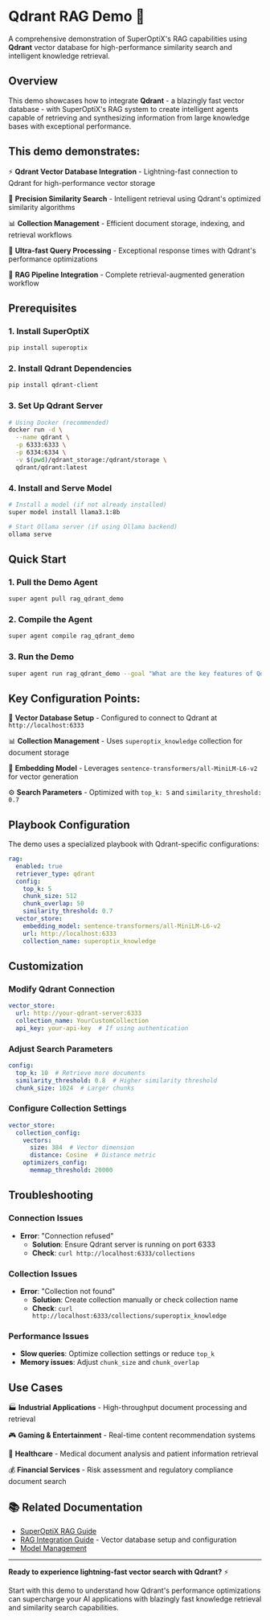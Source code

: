 # Qdrant RAG Demo 🎯

A comprehensive demonstration of SuperOptiX's RAG capabilities using **Qdrant** vector database for high-performance similarity search and intelligent knowledge retrieval.

## Overview

This demo showcases how to integrate **Qdrant** - a blazingly fast vector database - with SuperOptiX's RAG system to create intelligent agents capable of retrieving and synthesizing information from large knowledge bases with exceptional performance.

## This demo demonstrates:

⚡ **Qdrant Vector Database Integration** - Lightning-fast connection to Qdrant for high-performance vector storage

🎯 **Precision Similarity Search** - Intelligent retrieval using Qdrant's optimized similarity algorithms

📊 **Collection Management** - Efficient document storage, indexing, and retrieval workflows

🚀 **Ultra-fast Query Processing** - Exceptional response times with Qdrant's performance optimizations

🔄 **RAG Pipeline Integration** - Complete retrieval-augmented generation workflow

## Prerequisites

### 1. Install SuperOptiX
```bash
pip install superoptix
```

### 2. Install Qdrant Dependencies
```bash
pip install qdrant-client
```

### 3. Set Up Qdrant Server
```bash
# Using Docker (recommended)
docker run -d \
  --name qdrant \
  -p 6333:6333 \
  -p 6334:6334 \
  -v $(pwd)/qdrant_storage:/qdrant/storage \
  qdrant/qdrant:latest
```

### 4. Install and Serve Model
```bash
# Install a model (if not already installed)
super model install llama3.1:8b

# Start Ollama server (if using Ollama backend)
ollama serve
```

## Quick Start

### 1. Pull the Demo Agent
```bash
super agent pull rag_qdrant_demo
```

### 2. Compile the Agent
```bash
super agent compile rag_qdrant_demo
```

### 3. Run the Demo
```bash
super agent run rag_qdrant_demo --goal "What are the key features of Qdrant and how does it work with SuperOptiX?"
```

## Key Configuration Points:

🔧 **Vector Database Setup** - Configured to connect to Qdrant at `http://localhost:6333`

📊 **Collection Management** - Uses `superoptix_knowledge` collection for document storage

🎯 **Embedding Model** - Leverages `sentence-transformers/all-MiniLM-L6-v2` for vector generation

⚙️ **Search Parameters** - Optimized with `top_k: 5` and `similarity_threshold: 0.7`

## Playbook Configuration

The demo uses a specialized playbook with Qdrant-specific configurations:

```yaml
rag:
  enabled: true
  retriever_type: qdrant
  config:
    top_k: 5
    chunk_size: 512
    chunk_overlap: 50
    similarity_threshold: 0.7
  vector_store:
    embedding_model: sentence-transformers/all-MiniLM-L6-v2
    url: http://localhost:6333
    collection_name: superoptix_knowledge
```

## Customization

### Modify Qdrant Connection
```yaml
vector_store:
  url: http://your-qdrant-server:6333
  collection_name: YourCustomCollection
  api_key: your-api-key  # If using authentication
```

### Adjust Search Parameters
```yaml
config:
  top_k: 10  # Retrieve more documents
  similarity_threshold: 0.8  # Higher similarity threshold
  chunk_size: 1024  # Larger chunks
```

### Configure Collection Settings
```yaml
vector_store:
  collection_config:
    vectors:
      size: 384  # Vector dimension
      distance: Cosine  # Distance metric
    optimizers_config:
      memmap_threshold: 20000
```

## Troubleshooting

### Connection Issues
- **Error**: "Connection refused"
  - **Solution**: Ensure Qdrant server is running on port 6333
  - **Check**: `curl http://localhost:6333/collections`

### Collection Issues
- **Error**: "Collection not found"
  - **Solution**: Create collection manually or check collection name
  - **Check**: `curl http://localhost:6333/collections/superoptix_knowledge`

### Performance Issues
- **Slow queries**: Optimize collection settings or reduce `top_k`
- **Memory issues**: Adjust `chunk_size` and `chunk_overlap`

## Use Cases

🏭 **Industrial Applications** - High-throughput document processing and retrieval

🎮 **Gaming & Entertainment** - Real-time content recommendation systems

🏥 **Healthcare** - Medical document analysis and patient information retrieval

💰 **Financial Services** - Risk assessment and regulatory compliance document search

## 📚 Related Documentation

- [SuperOptiX RAG Guide](../guides/rag)
- [RAG Integration Guide](../guides/rag) - Vector database setup and configuration
- [Model Management](../guides/model-management.md)

---

**Ready to experience lightning-fast vector search with Qdrant?** ⚡

Start with this demo to understand how Qdrant's performance optimizations can supercharge your AI applications with blazingly fast knowledge retrieval and similarity search capabilities. 
